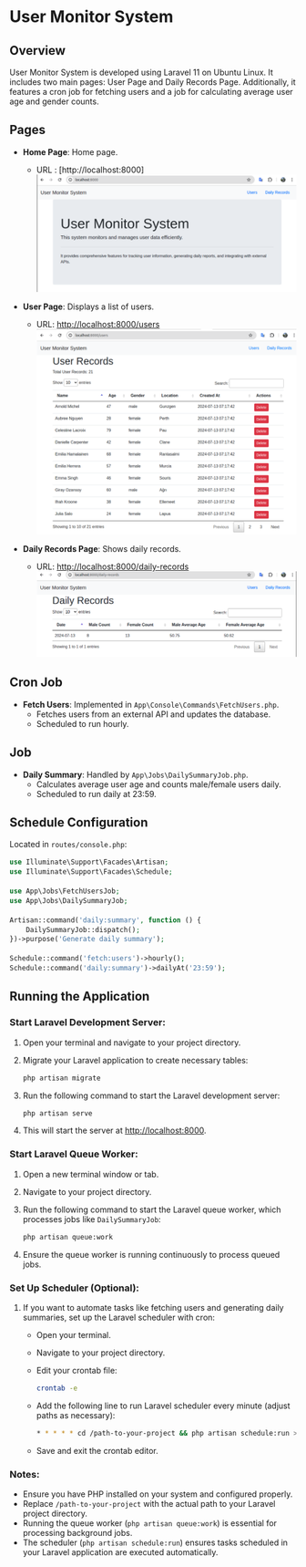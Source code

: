 # User Monitor System

## Overview

User Monitor System is developed using Laravel 11 on Ubuntu Linux. It includes two main pages: User Page and Daily Records Page. Additionally, it features a cron job for fetching users and a job for calculating average user age and gender counts.

## Pages

- **Home Page**: Home page.
  - URL : [http://localhost:8000]
  ![Home Page](public/uploads/home.png)

- **User Page**: Displays a list of users.
  - URL: [http://localhost:8000/users](http://localhost:8000/users)
  ![Home Page](public/uploads/users.png)

- **Daily Records Page**: Shows daily records.
  - URL: [http://localhost:8000/daily-records](http://localhost:8000/daily-records)
  ![Home Page](public/uploads/daily_records.png)

## Cron Job

- **Fetch Users**: Implemented in `App\Console\Commands\FetchUsers.php`.
  - Fetches users from an external API and updates the database.
  - Scheduled to run hourly.

## Job

- **Daily Summary**: Handled by `App\Jobs\DailySummaryJob.php`.
  - Calculates average user age and counts male/female users daily.
  - Scheduled to run daily at 23:59.

## Schedule Configuration

Located in `routes/console.php`:

```php
use Illuminate\Support\Facades\Artisan;
use Illuminate\Support\Facades\Schedule;

use App\Jobs\FetchUsersJob;
use App\Jobs\DailySummaryJob;

Artisan::command('daily:summary', function () {
    DailySummaryJob::dispatch();
})->purpose('Generate daily summary');

Schedule::command('fetch:users')->hourly();
Schedule::command('daily:summary')->dailyAt('23:59');
```

## Running the Application

### Start Laravel Development Server:

1. Open your terminal and navigate to your project directory.
2. Migrate your Laravel application to create necessary tables:
  
    ```bash
    php artisan migrate
    ```
2. Run the following command to start the Laravel development server:

    ```bash
    php artisan serve
    ```

3. This will start the server at [http://localhost:8000](http://localhost:8000).

### Start Laravel Queue Worker:

1. Open a new terminal window or tab.
2. Navigate to your project directory.
3. Run the following command to start the Laravel queue worker, which processes jobs like `DailySummaryJob`:

    ```bash
    php artisan queue:work
    ```

4. Ensure the queue worker is running continuously to process queued jobs.

### Set Up Scheduler (Optional):

1. If you want to automate tasks like fetching users and generating daily summaries, set up the Laravel scheduler with cron:
   
   - Open your terminal.
   - Navigate to your project directory.
   - Edit your crontab file:

     ```bash
     crontab -e
     ```

   - Add the following line to run Laravel scheduler every minute (adjust paths as necessary):

     ```bash
     * * * * * cd /path-to-your-project && php artisan schedule:run >> /dev/null 2>&1
     ```

   - Save and exit the crontab editor.

### Notes:

- Ensure you have PHP installed on your system and configured properly.
- Replace `/path-to-your-project` with the actual path to your Laravel project directory.
- Running the queue worker (`php artisan queue:work`) is essential for processing background jobs.
- The scheduler (`php artisan schedule:run`) ensures tasks scheduled in your Laravel application are executed automatically.
